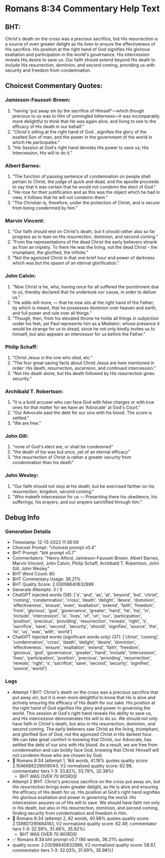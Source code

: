 # Romans 8:34 Commentary Help Text

## BHT:
Christ's death on the cross was a precious sacrifice, but His resurrection is a source of even greater delight as He lives to ensure the effectiveness of His sacrifice. His position at the right hand of God signifies His glorious exaltation and participation in the world's governance. His intercession reveals His desire to save us. Our faith should extend beyond His death to include His resurrection, dominion, and second coming, providing us with security and freedom from condemnation.

## Choicest Commentary Quotes:
### Jamieson-Fausset-Brown:
1. "having 'put away sin by the sacrifice of Himself'—which though precious to us was to Him of unmingled bitterness—it was incomparably more delightful to think that He was again alive, and living to see to the efficacy of His death in our behalf."
2. "Christ's sitting at the right hand of God...signifies the glory of the exalted Son of man, and the power in the government of the world in which He participates."
3. "His Session at God's right hand denotes His power to save us; His Intercession, His will to do it."

### Albert Barnes:
1. "The function of passing sentence of condemnation on people shall pertain to Christ, the judge of quick and dead, and the apostle proceeds to say that it was certain that he would not condemn the elect of God." 
2. "He rose for their justification and as this was the object which he had in view, it follows that he will not condemn them."
3. "The Christian is, therefore, under the protection of Christ, and is secure from being condemned by him."

### Marvin Vincent:
1. "Our faith should rest on Christ's death, but it should rather also so far progress as to lean on His resurrection, dominion, and second coming." 
2. "From the representations of the dead Christ the early believers shrank as from an impiety. To them He was the living, not the dead Christ - the triumphant, the glorified, the infinite." 
3. "Not the agonized Christ in that one brief hour and power of darkness which was but the spasm of an eternal glorification."

### John Calvin:
1. "Now Christ is he, who, having once for all suffered the punishment due to us, thereby declared that he undertook our cause, in order to deliver us." 
2. "He adds still more, — that he now sits at the right hand of the Father; by which is meant, that he possesses dominion over heaven and earth, and full power and rule over all things." 
3. "Though, then, from his elevated throne he holds all things in subjection under his feet, yet Paul represents him as a Mediator; whose presence it would be strange for us to dread, since he not only kindly invites us to himself, but also appears an intercessor for us before the Father."

### Philip Schaff:
1. "Christ Jesus is the one who died, etc."
2. "The four great saving facts about Christ Jesus are here mentioned in order: His death, resurrection, ascension, and continued intercession."
3. "Not His death alone, but His death followed by His resurrection gives security."

### Archibald T. Robertson:
1. "It is a bold accuser who can face God with false charges or with true ones for that matter for we have an 'Advocate' at God's Court."
2. "Our Advocate paid the debt for our sins with his blood. The score is settled."
3. "We are free."

### John Gill:
1. "none of God's elect are, or shall be condemned"
2. "the death of his was but once, yet of an eternal efficacy"
3. "the resurrection of Christ is rather a greater security from condemnation than his death"

### John Wesley:
1. "Our faith should not stop at his death, but be exercised farther on his resurrection, kingdom, second coming."
2. "Who maketh intercession for us — Presenting there his obedience, his sufferings, his prayers, and our prayers sanctified through him."


## Debug Info
### Generation Details
- Timestamp: 12-13-2023 11:36:59
- Choicest Prompt: "choicest prompt v0.4"
- BHT Prompt: "bht prompt v0.7"
- Commentators: "Henry Alford, Jamieson-Fausset-Brown, Albert Barnes, Marvin Vincent, John Calvin, Philip Schaff, Archibald T. Robertson, John Gill, John Wesley"
- BHT Word Count: 80
- BHT Commentary Usage: 36.21%
- BHT Quality Score: 2.03098640632989
- Generate Attempts: 3 / 5
- ChatGPT injected words (58):
	['a', 'and', 'as', 'at', 'beyond', 'but', 'christ', 'coming', 'condemnation', 'cross', 'death', 'delight', 'desire', 'dominion', 'effectiveness', 'ensure', 'even', 'exaltation', 'extend', 'faith', 'freedom', 'from', 'glorious', 'god', 'governance', 'greater', 'hand', 'he', 'his', 'in', 'include', 'intercession', 'is', 'lives', 'of', 'on', 'our', 'participation', 'position', 'precious', 'providing', 'resurrection', 'reveals', 'right', 's', 'sacrifice', 'save', 'second', 'security', 'should', 'signifies', 'source', 'the', 'to', 'us', 'was', 'with', 'world']
- ChatGPT injected words (significant words only) (37):
	['christ', 'coming', 'condemnation', 'cross', 'death', 'delight', 'desire', 'dominion', 'effectiveness', 'ensure', 'exaltation', 'extend', 'faith', 'freedom', 'glorious', 'god', 'governance', 'greater', 'hand', 'include', 'intercession', 'lives', 'participation', 'position', 'precious', 'providing', 'resurrection', 'reveals', 'right', 's', 'sacrifice', 'save', 'second', 'security', 'signifies', 'source', 'world']

### Logs
- Attempt 1 BHT: Christ's death on the cross was a precious sacrifice that put away sin, but it is even more delightful to know that He is alive and actively ensuring the efficacy of His death for our sake. His position at the right hand of God signifies His glory and power in governing the world. This session at God's right hand reveals His ability to save us, and His intercession demonstrates His will to do so. We should not only have faith in Christ's death, but also in His resurrection, dominion, and second coming. The early believers saw Christ as the living, triumphant, and glorified Son of God, not the agonized Christ in His darkest hour. We can take great comfort in knowing that Christ, our Advocate, has settled the debt of our sins with His blood. As a result, we are free from condemnation and can boldly face God, knowing that Christ Himself will not condemn those who are chosen by God.
- 🔄 Romans 8:34 (attempt 1, 164 words, 41.18% quotes quality score: 2.1546688229009043, V2 normalized quality score: 62.98, commentator tiers 1-3: 33.82%, 33.79%, 32.38%) 
	- BHT WAS OVER 70 WORDS!
- Attempt 2 BHT: Christ's precious sacrifice on the cross put away sin, but His resurrection brings even greater delight, as He is alive and ensuring the efficacy of His death for us. His position at God's right hand signifies His glorious exaltation and power in governing the world. His intercession assures us of His will to save. We should have faith not only in His death, but also in His resurrection, dominion, and second coming, finding security from condemnation and freedom in Him.
- 🔄 Romans 8:34 (attempt 2, 82 words, 40.98% quotes quality score: 2.139807295684183, V2 normalized quality score: 62.49, commentator tiers 1-3: 32.59%, 31.48%, 35.92%) 
	- BHT WAS OVER 70 WORDS!
- ✅ Romans 8:34 bht prompt v0.7 (80 words, 36.21% quotes)
- quality score: 2.03098640632989, V2 normalized quality score: 58.87, commentator tiers 1-3: 32.03%, 31.99%, 35.98%)